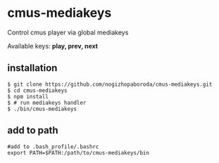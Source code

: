 # cmus-mediakeys
Control cmus player via global mediakeys

Available keys: **play, prev, next**

## installation
```
$ git clone https://github.com/nogizhopaboroda/cmus-mediakeys.git
$ cd cmus-mediakeys
$ npm install
$ # run mediakeys handler
$ ./bin/cmus-mediakeys
```

## add to path
```
#add to .bash_profile/.bashrc
export PATH=$PATH:/path/to/cmus-mediakeys/bin
```

